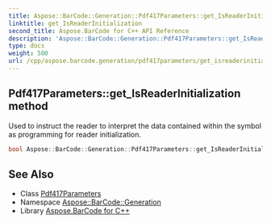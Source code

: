 ```yaml
---
title: Aspose::BarCode::Generation::Pdf417Parameters::get_IsReaderInitialization method
linktitle: get_IsReaderInitialization
second_title: Aspose.BarCode for C++ API Reference
description: 'Aspose::BarCode::Generation::Pdf417Parameters::get_IsReaderInitialization method. Used to instruct the reader to interpret the data contained within the symbol as programming for reader initialization in C++.'
type: docs
weight: 500
url: /cpp/aspose.barcode.generation/pdf417parameters/get_isreaderinitialization/
---
```

## Pdf417Parameters::get_IsReaderInitialization method


Used to instruct the reader to interpret the data contained within the symbol as programming for reader initialization.

```cpp
bool Aspose::BarCode::Generation::Pdf417Parameters::get_IsReaderInitialization() const
```

## See Also

* Class [Pdf417Parameters](../)
* Namespace [Aspose::BarCode::Generation](../../)
* Library [Aspose.BarCode for C++](../../../)
